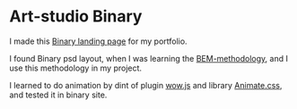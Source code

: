 # Art-studio Binary

I made this [Binary landing page](https://dimariabovol.github.io/binary.github.io/) for my portfolio.

I found Binary psd layout, when I was learning the [BEM-methodology](https://en.bem.info/methodology/), and I use this methodology in my project.

I learned to do animation by dint of plugin [wow.js](https://wowjs.uk/) and library [Animate.css](https://animate.style/), and tested it in binary site.